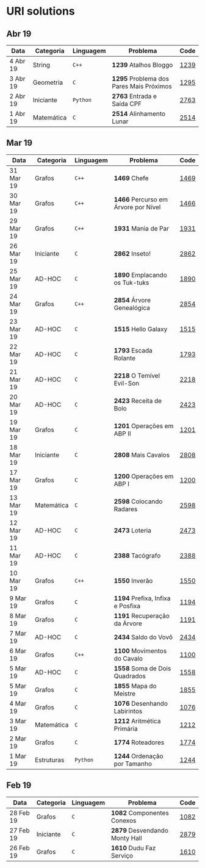 # URI solutions

## Abr 19

| Data      | Categoria  | Linguagem | Problema                                     | Code                 | 
|-----------|------------|-----------|----------------------------------------------|----------------------|
| 4 Abr  19 | String     | `C++`     | **1239** Atalhos Bloggo                      | [1239](201904/1239)  |
| 3 Abr  19 | Geometria  | `C`       | **1295** Problema dos Pares Mais Próximos    | [1295](201904/1295)  |
| 2 Abr  19 | Iniciante  | `Python`  | **2763** Entrada e Saída CPF                 | [2763](201904/2763)  |
| 1 Abr  19 | Matemática | `C`       | **2514** Alinhamento Lunar                   | [2514](201904/2514)  |

## Mar 19

| Data      | Categoria  | Linguagem | Problema                                | Code                 | 
|-----------|------------|-----------|-----------------------------------------|----------------------|
| 31 Mar 19 | Grafos     | `C++`     | **1469** Chefe                          | [1469](201903/1469)  |
| 30 Mar 19 | Grafos     | `C++`     | **1466** Percurso em Árvore por Nível   | [1466](201903/1466)  |
| 29 Mar 19 | Grafos     | `C++`     | **1931** Mania de Par                   | [1931](201903/1931)  |
| 26 Mar 19 | Iniciante  | `C`       | **2862** Inseto!                        | [2862](201903/2862)  |
| 25 Mar 19 | AD-HOC     | `C`       | **1890** Emplacando os Tuk-tuks         | [1890](201903/1890)  |
| 24 Mar 19 | Grafos     | `C++`     | **2854** Árvore Genealógica             | [2854](201903/2854)  |
| 23 Mar 19 | AD-HOC     | `C`       | **1515** Hello Galaxy                   | [1515](201903/1515)  |
| 22 Mar 19 | AD-HOC     | `C`       | **1793** Escada Rolante                 | [1793](201903/1793)  |
| 21 Mar 19 | AD-HOC     | `C`       | **2218** O Temível Evil-Son             | [2218](201903/2218)  |
| 20 Mar 19 | AD-HOC     | `C`       | **2423** Receita de Bolo                | [2423](201903/2423)  |
| 19 Mar 19 | Grafos     | `C`       | **1201** Operações em ABP II            | [1201](201903/1201)  |
| 18 Mar 19 | Iniciante  | `C`       | **2808** Mais Cavalos                   | [2808](201903/2808)  |
| 17 Mar 19 | Grafos     | `C`       | **1200** Operações em ABP I             | [1200](201903/1200)  |
| 13 Mar 19 | Matemática | `C`       | **2598** Colocando Radares              | [2598](201903/2598)  |
| 12 Mar 19 | AD-HOC     | `C`       | **2473** Loteria                        | [2473](201903/2473)  |
| 11 Mar 19 | AD-HOC     | `C`       | **2388** Tacógrafo                      | [2388](201903/2388)  |
| 10 Mar 19 | Grafos     | `C++`     | **1550** Inverão                        | [1550](201903/1550)  |
| 9 Mar 19  | Grafos     | `C`       | **1194** Prefixa, Infixa e Posfixa      | [1194](201903/1194)  |
| 8 Mar 19  | Grafos     | `C`       | **1191** Recuperação da Árvore          | [1191](201903/1191)  |
| 7 Mar 19  | AD-HOC     | `C`       | **2434** Saldo do Vovô                  | [2434](201903/2434)  |
| 6 Mar 19  | Grafos     | `C++`     | **1100** Movimentos do Cavalo           | [1100](201903/1100)  |
| 5 Mar 19  | AD-HOC     | `C`       | **1558** Soma de Dois Quadrados         | [1558](201903/1558)  |
| 5 Mar 19  | Grafos     | `C`       | **1855** Mapa do Meistre                | [1855](201903/1855)  |
| 4 Mar 19  | Grafos     | `C`       | **1076** Desenhando Labirintos          | [1076](201903/1076)  |
| 3 Mar 19  | Matemática | `C`       | **1212** Aritmética Primária            | [1212](201903/1212)  |
| 2 Mar 19  | Grafos     | `C`       | **1774** Roteadores                     | [1774](201903/1774)  |
| 1 Mar 19  | Estruturas | `Python`  | **1244** Ordenação por Tamanho          | [1244](201903/1244)  |

## Feb 19

| Data      | Categoria  | Linguagem | Problema                                | Code          | 
|-----------|------------|-----------|-----------------------------------------|---------------|
| 28 Feb 19 | Grafos     | `C`       | **1082** Componentes Conexos            | [1082](201902/1082)  |
| 27 Feb 19 | Iniciante  | `C`       | **2879** Desvendando Monty Hall         | [2879](201902/2879)  |
| 26 Feb 19 | Grafos     | `C`       | **1610** Dudu Faz Serviço               | [1610](201902/1610)  |